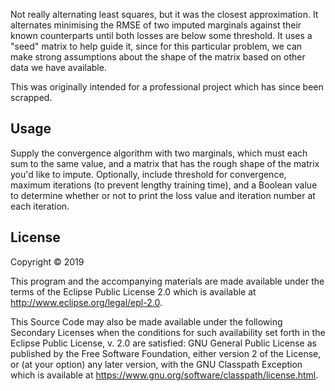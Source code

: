 Not really alternating least squares, but it was the closest approximation.  It alternates minimising the RMSE of two imputed marginals against their known counterparts until both losses are below some threshold.  It uses a "seed" matrix to help guide it, since for this particular problem, we can make strong assumptions about the shape of the matrix based on other data we have available.

This was originally intended for a professional project which has since been scrapped.

## Usage

Supply the convergence algorithm with two marginals, which must each sum to the same value, and a matrix that has the rough shape of the matrix you'd like to impute.  Optionally, include threshold for convergence, maximum iterations (to prevent lengthy training time), and a Boolean value to determine whether or not to print the loss value and iteration number at each iteration.

## License

Copyright © 2019

This program and the accompanying materials are made available under the
terms of the Eclipse Public License 2.0 which is available at
http://www.eclipse.org/legal/epl-2.0.

This Source Code may also be made available under the following Secondary
Licenses when the conditions for such availability set forth in the Eclipse
Public License, v. 2.0 are satisfied: GNU General Public License as published by
the Free Software Foundation, either version 2 of the License, or (at your
option) any later version, with the GNU Classpath Exception which is available
at https://www.gnu.org/software/classpath/license.html.
